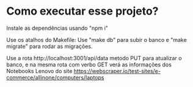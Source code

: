 # Como executar esse projeto?

Instale as dependências usando "npm i"

Use os atalhos do Makefile:
Use "make db" para subir o banco e "make migrate" para rodar as migrações.

Use a rota http://localhost:3001/api/data metodo PUT para atualizar o banco, e na mesma rota com verbo GET verá as informações dos Notebooks Lenovo do site https://webscraper.io/test-sites/e-commerce/allinone/computers/laptops